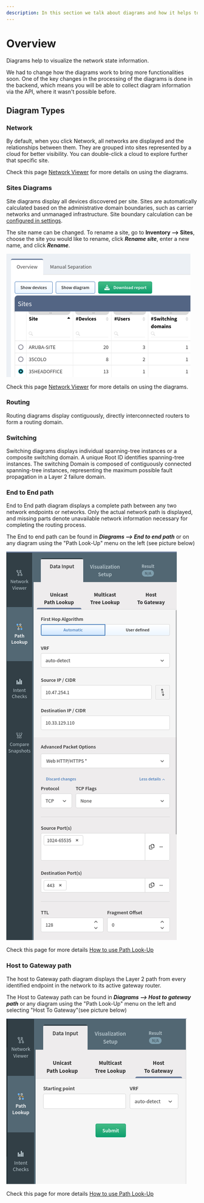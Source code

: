 ```yaml
---
description: In this section we talk about diagrams and how it helps to visualize the network state information.
---
```


# Overview

Diagrams help to visualize the network state information.

We had to change how the diagrams work to bring more functionalities
soon. One of the key changes in the processing of the diagrams is done
in the backend, which means you will be able to collect diagram
information via the API, where it wasn't possible before.

## Diagram Types

### Network

By default, when you click Network, all networks are displayed and
the relationships between them. They are grouped into sites represented
by a cloud for better visibility. You can double-click a cloud to
explore further that specific site.

Check this page [Network Viewer](network_viewer.md) for more details on using the diagrams.

### Sites Diagrams

Site diagrams display all devices discovered per site. Sites are automatically calculated based on the administrative domain boundaries, such as carrier networks and unmanaged infrastructure. Site boundary calculation can be [configured in settings](../../IP_Fabric_Settings/Discovery_and_Snapshots/Discovery_Settings/site_separation.md).

The site name can be changed. To rename a site, go to **Inventory --> Sites**, choose the site you would like to rename, click ***Rename site***, enter a new name, and click ***Rename***.

![Site Diagrams](diagrams_sites.png)

Check this page [Network Viewer](network_viewer.md) for more details on using the diagrams.

### Routing

Routing diagrams display contiguously, directly interconnected routers
to form a routing domain.

### Switching

Switching diagrams displays individual spanning-tree instances or a
composite switching domain. A unique Root ID identifies spanning-tree
instances. The switching Domain is composed of contiguously connected
spanning-tree instances, representing the maximum possible fault
propagation in a Layer 2 failure domain.

### End to End path

End to End path diagram displays a complete path between any two network
endpoints or networks. Only the actual network path is displayed, and
missing parts denote unavailable network information necessary for
completing the routing process.

The End to end path can be found in ***Diagrams --> End to end path*** or
on any diagram using the "Path Look-Up" menu on the left (see picture
below)

![End to end](diagrams_end_end.png)

Check this page for more details [How to use Path Look-Up](how_to_use_path-lookup.md)

### Host to Gateway path

The host to Gateway path diagram displays the Layer 2 path from every
identified endpoint in the network to its active gateway router.

The Host to Gateway path can be found in ***Diagrams --> Host to gateway
path*** or any diagram using the "Path Look-Up" menu on the left and
selecting "Host To Gateway"(see picture below)

![Host to gateway](diagrams_host_gateway.png)

Check this page for more details [How to use Path Look-Up](how_to_use_path-lookup.md)
